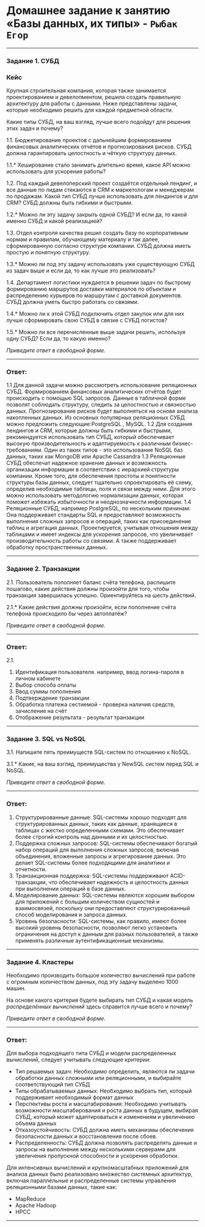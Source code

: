 # Домашнее задание к занятию «Базы данных, их типы» - `Рыбак Егор`

---

### Задание 1. СУБД

### Кейс
Крупная строительная компания, которая также занимается проектированием и девелопментом, решила создать 
правильную архитектуру для работы с данными. Ниже представлены задачи, которые необходимо решить для
каждой предметной области. 

Какие типы СУБД, на ваш взгляд, лучше всего подойдут для решения этих задач и почему? 
 
1.1. Бюджетирование проектов с дальнейшим формированием финансовых аналитических отчётов и прогнозирования рисков.
СУБД должна гарантировать целостность и чёткую структуру данных.

1.1.* Хеширование стало занимать длительно время, какое API можно использовать для ускорения работы? 

1.2. Под каждый девелоперский проект создаётся отдельный лендинг, и все данные по лидам стекаются в CRM к 
маркетологам и менеджерам по продажам. Какой тип СУБД лучше использовать для лендингов и для CRM? 
СУБД должны быть гибкими и быстрыми.

1.2.* Можно ли эту задачу закрыть одной СУБД? И если да, то какой именно СУБД и какой реализацией?

1.3. Отдел контроля качества решил создать базу по корпоративным нормам и правилам, обучающему материалу 
и так далее, сформированную согласно структуре компании. СУБД должна иметь простую и понятную структуру.

1.3.* Можно ли под эту задачу использовать уже существующую СУБД из задач выше и если да, то как лучше это 
реализовать?

1.4. Департамент логистики нуждается в решении задач по быстрому формированию маршрутов доставки материалов 
по объектам и распределению курьеров по маршрутам с доставкой документов. СУБД должна уметь быстро работать
со связями.

1.4.* Можно ли к этой СУБД подключить отдел закупок или для них лучше сформировать свою СУБД в связке с СУБД 
логистов?

1.5.* Можно ли все перечисленные выше задачи решить, используя одну СУБД? Если да, то какую именно?

*Приведите ответ в свободной форме.*

---
### Ответ:

1.1
Для данной задачи можно рассмотреть использование реляционных СУБД. Формированием финансовых аналитических отчётов будет происходить с помощью SQL запросов. Данные в табличной форме позволят соблюдать структуру, следить за целостностью и связностью данных. Прогнозирование рисков будет выполняться на основе анализа накопленных данных. Из основных популярных реляционных СУБД можно предложить следующие:PostgreSQL , MySQL.
1.2
Для создания лендингов и CRM, которые должны быть гибкими и быстрыми, рекомендуется использовать тип СУБД, который обеспечивает высокую производительность и адаптируемость к различным бизнес-требованиям. Один из таких типов - это использование NoSQL баз данных, таких как MongoDB или Apache Cassandra
1.3
Реляционные СУБД обеспечат надежное хранение данных и возможность организации информации в соответствии с иерархией структуры компании.
Кроме того, для обеспечения простоты и понятности структуры базы данных, следует тщательно спроектировать её схему, определив необходимые таблицы, поля и связи между ними. Для этого можно использовать методологию нормализации данных, которая поможет избежать избыточности и неоднозначности информации.
1.4
Реляционные СУБД, например PostgreSQL, по нескольким причинам: Она поддерживает стандарты SQL и предоставляют возможность выполнения сложных запросов и операций, таких как присоединение таблиц и агрегация данных. Проектируется, учитывая отношения между таблицами и имеет индексы для ускорения запросов, что увеличивает производительность работы со связями. А также поддерживает обработку пространственных данных.

---

### Задание 2. Транзакции

2.1. Пользователь пополняет баланс счёта телефона, распишите пошагово, какие действия должны произойти для того, чтобы 
транзакция завершилась успешно. Ориентируйтесь на шесть действий.

2.1.* Какие действия должны произойти, если пополнение счёта телефона происходило бы через автоплатёж?

*Приведите ответ в свободной форме.*

---
### Ответ:
2.1.
1. Идентификация пользователя. например, ввод логина-пароля в личном кабинете
2. Выбор способа оплаты
3. Ввод суммы пополнения
4. Подтверждение транзакции
5. Обработка платежа сестиемой - проверка наличия средств, зачисление на счёт
6. Отображение результата - результат транзакции

---

### Задание 3. SQL vs NoSQL

3.1. Напишите пять преимуществ SQL-систем по отношению к NoSQL. 

3.1.* Какие, на ваш взгляд, преимущества у NewSQL систем перед SQL и NoSQL.

*Приведите ответ в свободной форме.*

---
### Ответ:
1. Структурированные данные: SQL-системы хорошо подходят для структурированных данных, таких как данные, хранящиеся в таблицах с жестко определенными схемами. Это обеспечивает более строгий контроль над данными и их целостностью.
2. Поддержка сложных запросов: SQL-системы обеспечивают богатый набор операций для выполнения сложных запросов, включая объединения, вложенные запросы и агрегирование данных. Это делает SQL-системы более подходящими для аналитики и отчетности.
3. Транзакционная поддержка: SQL-системы поддерживают ACID-транзакции, что обеспечивает надежность и целостность данных при выполнении операций в базе данных.
4. Моделирование данных: SQL-системы являются хорошим выбором для приложений с большим количеством сущностей и взаимосвязей, поскольку они предоставляют структурированный способ моделирования и запроса данных.
5. Уровень безопасности: SQL-системы, как правило, имеют более высокий уровень безопасности, позволяют легко установить ограничения на доступ к данным для разных пользователей, а также применять различные аутентификационные механизмы.
---

### Задание 4. Кластеры

Необходимо производить большое количество вычислений при работе с огромным количеством данных, под эту задачу 
выделено 1000 машин. 

На основе какого критерия будете выбирать тип СУБД и какая модель *распределённых вычислений* 
здесь справится лучше всего и почему?

*Приведите ответ в свободной форме.*

---
### Ответ:
Для выбора подходящего типа СУБД и модели распределенных вычислений, следует учитывать следующие критерии:
- Тип решаемых задач: Необходимо определить, являются ли задачи обработки данных сложными или реляционными, и выбирайте соответствующий тип СУБД
- Типы обрабатываемых данных: Необходимо выбрать тип, который поддерживает необходимый формат данных
- Перспективы роста и масштабирования: Необходимо учитывать возможности масштабирования и роста данных в будущем, выбирая СУБД, который может адаптироваться к изменениям и увеличению объема данных
- Отказоустойчивость: СУБД должна иметь механизмы обеспечения безопасности данных и восстановления после сбоев.
- Распределенность: СУБД должна позволять распределять данные и запросы на выполнение между несколькими серверами для увеличения пропускной способности и ускорения обработки.

Для интенсивных вычислений и крупномасштабных приложений для анализа данных было реализовано множество системных архитектур, включая параллельные и распределенные системы управления реляционными базами данных, такие как: 
- MapReduce
- Apache Hadoop
- HPCC
---


